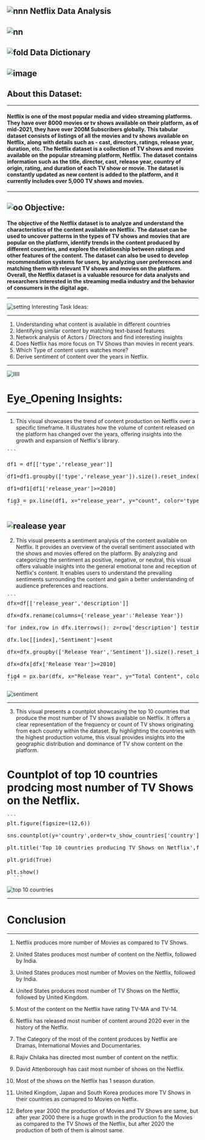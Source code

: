 ![nnn](https://github.com/SnigdhaVrma/Netflix_Data_Analysis/assets/133538251/c7cfa984-584b-4887-a9e0-a06db918e6cc)   Netflix Data Analysis
--------------------------------------------------------------------------------------------------------------------------------------------------------------------------------------------------------------------------------------------------------------------------
![nn](https://github.com/SnigdhaVrma/Netflix_Data_Analysis/assets/133538251/a92e2ef0-3f6e-4d33-b8f2-312ae15872c1)
----------------------------------------------------------------------------------------------------------------------------------------------------------------------------------------------------------------------------------------------------------------------------------------
![fold](https://github.com/SnigdhaVrma/Netflix_Data_Analysis/assets/133538251/4618af0f-e7a1-453b-afc9-529b262ebf8b)  Data Dictionary
------------------------------------------------------------------------------------------------------------------------------------------------------------------------------------------------------------------------------------------------------------------------------
![image](https://github.com/SnigdhaVrma/Netflix_Data_Analysis/assets/133538251/a0b23df5-e678-4393-989b-b34ccec53f34)
---------------------------------------------------------------------------------------------------------------------------------------------------------------------------------------------------------------------------
## About this Dataset:
-------------------------------------------------------------------------------------------------------------------------------------------------------------------------------------------------------------------------------------
#### Netflix is one of the most popular media and video streaming platforms. They have over 8000 movies or tv shows available on their platform, as of mid-2021, they have over 200M Subscribers globally. This tabular dataset consists of listings of all the movies and tv shows available on Netflix, along with details such as - cast, directors, ratings, release year, duration, etc. The Netflix dataset is a collection of TV shows and movies available on the popular streaming platform, Netflix. The dataset contains information such as the title, director, cast, release year, country of origin, rating, and duration of each TV show or movie. The dataset is constantly updated as new content is added to the platform, and it currently includes over 5,000 TV shows and movies.
------------------------------------------------------------------------------------------------------------------------------------------------------------------------------------------------------------------------------------------------------------------------------------------
![oo](https://github.com/SnigdhaVrma/Netflix_Data_Analysis/assets/133538251/b2ada16b-1219-4e16-8b99-6770ee571a9d) Objective:
------------------------------------------------------------------------------------------------------------------------------------------------------------------------------------------------------------------------------------------------------------------------------------------------
#### The objective of the Netflix dataset is to analyze and understand the characteristics of the content available on Netflix. The dataset can be used to uncover patterns in the types of TV shows and movies that are popular on the platform, identify trends in the content produced by different countries, and explore the relationship between ratings and other features of the content. The dataset can also be used to develop recommendation systems for users, by analyzing user preferences and matching them with relevant TV shows and movies on the platform. Overall, the Netflix dataset is a valuable resource for data analysts and researchers interested in the streaming media industry and the behavior of consumers in the digital age.
------------------------------------------------------------------------------------------------------------------------------------------------------------------------------------------------------------------------------------------------------
![setting](https://github.com/SnigdhaVrma/Netflix_Data_Analysis/assets/133538251/16ac8dad-c664-48d2-b47a-31f19a2cfd22)  Interesting Task Ideas:

----------------------------------------------------------------------------------------------------------------------------------------------------------------------------------------------------------------------------
1. Understanding what content is available in different countries
2. Identifying similar content by matching text-based features
3. Network analysis of Actors / Directors and find interesting insights
4. Does Netflix has more focus on TV Shows than movies in recent years.
5. Which Type of content users watches more?
6. Derive sentiment of content over the years in Netflix.

---------------------------------------------------------------------------------------------------------------------------------------------------------------------------------------------------------------------------------------
![lllll](https://github.com/SnigdhaVrma/Netflix_Data_Analysis/assets/133538251/d4065612-2357-44e0-9ef8-16042899dbe0)
# Eye_Opening Insights:
------------------------------------------------------------------------------------------------------------------------------------------------------------------------------------------------------------------------------------
1. This visual showcases the trend of content production on Netflix over a specific timeframe. It illustrates how the volume of content released on the platform has changed over the years, offering insights into the growth and expansion of Netflix's library.

<pre>
```

df1 = df[['type','release_year']]

df1=df1.groupby(['type','release_year']).size().reset_index(name='count')

df1=df1[df1['release_year']>=2010]

fig3 = px.line(df1, x="release_year", y="count", color='type',title='Trend of content produced over the years on Netflix') pyo.iplot(fig3)
  ```
</pre>

![realease year](https://github.com/SnigdhaVrma/Netflix_Data_Analysis/assets/133538251/405a9491-fd7b-4a09-9f5d-f20d6882ffa4)
---------------------------------------

2. This visual presents a sentiment analysis of the content available on Netflix. It provides an overview of the overall sentiment associated with the shows and movies offered on the platform. By analyzing and categorizing the sentiment as positive, negative, or neutral, this visual offers valuable insights into the general emotional tone and reception of Netflix's content. It enables users to understand the prevailing sentiments surrounding the content and gain a better understanding of audience preferences and reactions.

<pre>
```
dfx=df[['release_year','description']]

dfx=dfx.rename(columns={'release_year':'Release Year'})

for index,row in dfx.iterrows(): z=row['description'] testimonial=TextBlob(z) p=testimonial.sentiment.polarity if p==0: sent='Neutral' elif p>0: sent='Positive' else: sent='Negative'

dfx.loc[[index],'Sentiment']=sent

dfx=dfx.groupby(['Release Year','Sentiment']).size().reset_index(name='Total Content')

dfx=dfx[dfx['Release Year']>=2010]

fig4 = px.bar(dfx, x="Release Year", y="Total Content", color="Sentiment", title="Sentiment of content on Netflix") pyo.iplot(fig4)
```
</pre>


![sentiment](https://github.com/SnigdhaVrma/Netflix_Data_Analysis/assets/133538251/a2aae9dd-0b58-4857-9487-1b7f7a60301d)

--------------------------------------------

3. This visual presents a countplot showcasing the top 10 countries that produce the most number of TV shows available on Netflix. It offers a clear representation of the frequency or count of TV shows originating from each country within the dataset. By highlighting the countries with the highest production volume, this visual provides insights into the geographic distribution and dominance of TV show content on the platform.

 # Countplot of top 10 countries prodcing most number of TV Shows on the Netflix.

<pre>
```
plt.figure(figsize=(12,6))

sns.countplot(y='country',order=tv_show_countries['country'].value_counts().index[0:10],data=tv_show_countries,ec='black',lw=2,palette = "Set1")

plt.title('Top 10 countries producing TV Shows on Netflix',fontsize=17)

plt.grid(True)

plt.show()
  ```
</pre>



![top 10 countries](https://github.com/SnigdhaVrma/Netflix_Data_Analysis/assets/133538251/f0656df2-6a80-44f3-b0da-a96ebb72cf0e)

-------------------------------------------------------------------------------------------------------------------------------------------------------------------------------------------------------------------------------------

# Conclusion
----------------------------------------------------------------------------------------------------------------------------------------------------------------------------------------------------------------------------------------------------------------------
1. Netflix produces more number of Movies as compared to TV Shows.

2. United States produces most number of content on the Netflix, followed by India.

3. United States produces most number of Movies on the Netflix, followed by India.

4. United States produces most number of TV Shows on the Netflix, followed by United Kingdom.

5. Most of the content on the Netflix have rating TV-MA and TV-14.

6. Netflix has released most number of content around 2020 ever in the history of the Netflix.

7. The Category of the most of the content produces by Netflix are Dramas, International Movies and Documentaries.

8. Rajiv Chilaka has directed most number of content on the netflix.

9. David Attenborough has cast most number of shows on the Netflix.

10. Most of the shows on the Netflix has 1 season duration.

11. United Kingdom, Japan and South Korea produces more TV Shows in their countries as comapred to Movies on Netfix.

12. Before year 2000 the production of Movies and TV Shows are same, but after year 2000 there is a huge growth in the production fo the Movies as compared to the TV Shows of the Netflix, but after 2020 the production of both of them is almost same.



